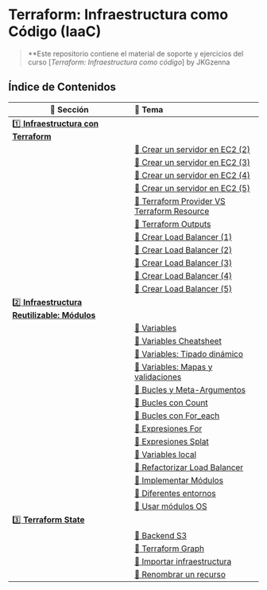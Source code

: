# Terraform: Infraestructura como Código (IaaC)

> **Este repositorio contiene el material de soporte y ejercicios del curso [_Terraform: Infraestructura como código_] by JKGzenna

## Índice de Contenidos

| :book: Sección | :link: Tema |
| ------- | :------------ |
| [:one: **Infraestructura con Terraform**](./1-infra-con-terraform) | |
| | [:link: Crear un servidor en EC2 (2)](./1-infra-con-terraform/crear-servidor-2) |
| | [:link: Crear un servidor en EC2 (3)](./1-infra-con-terraform/crear-servidor-3) |
| | [:link: Crear un servidor en EC2 (4)](./1-infra-con-terraform/crear-servidor-4) |
| | [:link: Crear un servidor en EC2 (5)](./1-infra-con-terraform/crear-servidor-5) |
| | [:link: Terraform Provider VS Terraform Resource](./1-infra-con-terraform/tf-provider-tf-resource) |
| | [:link: Terraform Outputs](./1-infra-con-terraform/terraform-outputs) |
| | [:link: Crear Load Balancer (1)](./1-infra-con-terraform/load-balancer-1) |
| | [:link: Crear Load Balancer (2)](./1-infra-con-terraform/load-balancer-2) |
| | [:link: Crear Load Balancer (3)](./1-infra-con-terraform/load-balancer-3) |
| | [:link: Crear Load Balancer (4)](./1-infra-con-terraform/load-balancer-4) |
| | [:link: Crear Load Balancer (5)](./1-infra-con-terraform/load-balancer-5) |
| [:two: **Infraestructura Reutilizable: Módulos**](./2-infra-reutilizable) | |
| | [:link: Variables](./2-infra-reutilizable/30-variables) |
| | [:link: Variables Cheatsheet](./2-infra-reutilizable/variables-cheatsheet) |
| | [:link: Variables: Tipado dinámico](./2-infra-reutilizable/tipado-dinamico) |
| | [:link: Variables: Mapas y validaciones](./2-infra-reutilizable/mapas-validaciones) |
| | [:link: Bucles y Meta-Argumentos](./2-infra-reutilizable/bucles-meta-argumentos) |
| | [:link: Bucles con Count](./2-infra-reutilizable/bucles-count) |
| | [:link: Bucles con For_each](./2-infra-reutilizable/bucles-foreach) |
| | [:link: Expresiones For](./2-infra-reutilizable/expresiones-for) |
| | [:link: Expresiones Splat](./2-infra-reutilizable/expresiones-splat) |
| | [:link: Variables local](./2-infra-reutilizable/variables-local) |
| | [:link: Refactorizar Load Balancer](./2-infra-reutilizable/refactorizar-load-balancer) |
| | [:link: Implementar Módulos](./2-infra-reutilizable/implementar-modulos) |
| | [:link: Diferentes entornos](./2-infra-reutilizable/diferentes-entornos) |
| | [:link: Usar módulos OS](./2-infra-reutilizable/usar-modulos-os) |
| [:three: **Terraform State**](./3-terraform-state) | |
| | [:link: Backend S3](./3-terraform-state/backend-s3) |
| | [:link: Terraform Graph](./3-terraform-state/terraform-graph) |
| | [:link: Importar infraestructura](./3-terraform-state/importar-infraestructura) |
| | [:link: Renombrar un recurso](./3-terraform-state/renombrar-recurso) |

